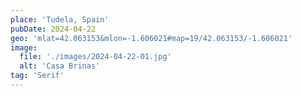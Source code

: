 ```yaml
---
place: 'Tudela, Spain'
pubDate: 2024-04-22
geo: 'mlat=42.063153&mlon=-1.606021#map=19/42.063153/-1.606021'
image:
  file: './images/2024-04-22-01.jpg'
  alt: 'Casa Brinas'
tag: 'Serif'
---
```

